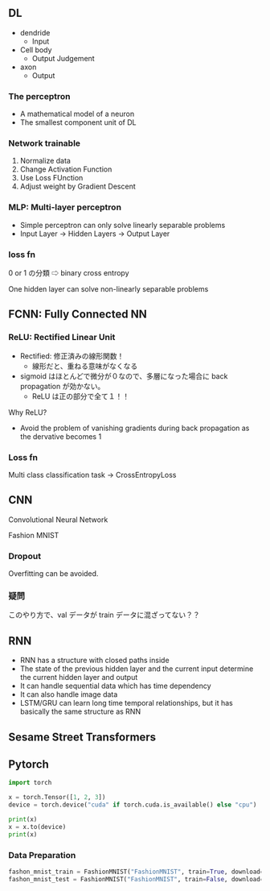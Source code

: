 ## DL
- dendride
    - Input
- Cell body
    - Output Judgement
- axon
    - Output

### The perceptron
- A mathematical model of a neuron
- The smallest component unit of DL

### Network trainable
1. Normalize data
2. Change Activation Function
3. Use Loss FUnction
4. Adjust weight by Gradient Descent


### MLP: Multi-layer perceptron
- Simple perceptron can only solve linearly separable problems
- Input Layer -> Hidden Layers -> Output Layer

### loss fn
0 or 1 の分類 ⇨ binary cross entropy

One hidden layer can solve non-linearly separable problems


## FCNN: Fully Connected NN

### ReLU: Rectified Linear Unit
- Rectified: 修正済みの線形関数！
    - 線形だと、重ねる意味がなくなる
- sigmoid はほとんどで微分が０なので、多層になった場合に back propagation が効かない。
    - ReLU は正の部分で全て１！！

Why ReLU?

- Avoid the problem of vanishing gradients during back propagation as the dervative becomes 1


### Loss fn
Multi class classification task -> CrossEntropyLoss


## CNN
Convolutional Neural Network

Fashion MNIST

### Dropout
Overfitting can be avoided.

### 疑問
このやり方で、val データが train データに混ざってない？？


## RNN
- RNN has a structure with closed paths inside
- The state of the previous hidden layer and the current input determine the current hidden layer and output
- It can handle sequential data which has time dependency
- It can also handle image data
- LSTM/GRU can learn long time temporal relationships, but it has basically the same structure as RNN


## Sesame Street Transformers





## Pytorch

``` python
import torch

x = torch.Tensor([1, 2, 3])
device = torch.device("cuda" if torch.cuda.is_available() else "cpu")

print(x)
x = x.to(device)
print(x)
```

### Data Preparation
``` python
fashon_mnist_train = FashionMNIST("FashionMNIST", train=True, download=True, transform=transforms.ToTensor())
fashon_mnist_test = FashionMNIST("FashionMNIST", train=False, download=True, transform=transforms.ToTensor())
```

